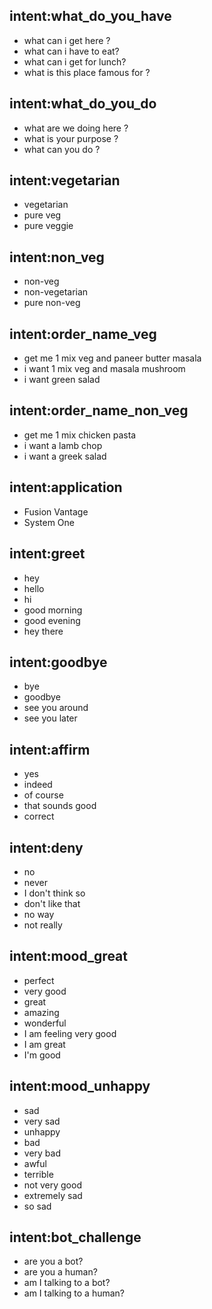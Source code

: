 ## intent:what_do_you_have
- what can i get here ?
- what can i have to eat?
- what can i get for lunch?
- what is this place famous for ?

## intent:what_do_you_do
- what are we doing here ?
- what is your purpose ?
- what can you do ?
## intent:vegetarian
- vegetarian
- pure veg
- pure veggie

## intent:non_veg
- non-veg
- non-vegetarian
- pure non-veg

## intent:order_name_veg
- get me 1 mix veg and paneer butter masala 
- i want 1 mix veg and masala mushroom
- i want green salad

## intent:order_name_non_veg
- get me 1 mix chicken pasta
- i want a lamb chop
- i want a greek salad

## intent:application
- Fusion Vantage
- System One

## intent:greet
- hey
- hello
- hi
- good morning
- good evening
- hey there

## intent:goodbye
- bye
- goodbye
- see you around
- see you later

## intent:affirm
- yes
- indeed
- of course
- that sounds good
- correct

## intent:deny
- no
- never
- I don't think so
- don't like that
- no way
- not really

## intent:mood_great
- perfect
- very good
- great
- amazing
- wonderful
- I am feeling very good
- I am great
- I'm good

## intent:mood_unhappy
- sad
- very sad
- unhappy
- bad
- very bad
- awful
- terrible
- not very good
- extremely sad
- so sad

## intent:bot_challenge
- are you a bot?
- are you a human?
- am I talking to a bot?
- am I talking to a human?
